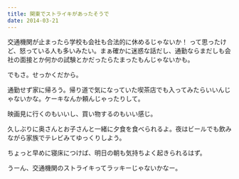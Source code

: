 ```yaml
---
title: 関東でストライキがあったそうで
date: 2014-03-21
---
```


交通機関が止まったら学校も会社も合法的に休めるじゃないか！
って思ったけど、怒っている人も多いみたい。まぁ確かに迷惑な話だし、通勤ならまだしも会社の面接とか何かの試験とかだったらたまったもんじゃないかも。

でもさ。せっかくだから。

通勤せず家に帰ろう。帰り道で気になっていた喫茶店でも入ってみたらいいんじゃないかな。ケーキなんか頼んじゃったりして。

映画見に行くのもいいし、買い物するのもいい感じ。

久しぶりに奥さんとお子さんと一緒に夕食を食べられるよ。夜はビールでも飲みながら家族でテレビみてゆっくりしよう。

ちょっと早めに寝床につけば、明日の朝も気持ちよく起きられるはず。

うーん、交通機関のストライキってラッキーじゃないかなー。
